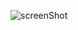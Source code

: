 ![screenShot](https://github.com/EynavP/FlightDetect/blob/main/screenShot.jpg](https://github.com/vaknin34/ChangeTheWorld/blob/master/1.jpg))
